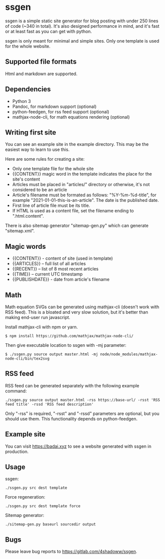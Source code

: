ssgen
=====
ssgen is a simple static site generator for blog posting with under 250 lines of code (~340 in total). It's also designed performance in mind, and it's fast or at least fast as you can get with python.

ssgen is only meant for minimal and simple sites. Only one template is used for the whole website.

Supported file formats
----------------------
Html and markdown are supported.

Dependencies
------------
- Python 3
- Pandoc, for markdown support (optional)
- python-feedgen, for rss feed support (optional)
- mathjax-node-cli, for math equations rendering (optional)

Writing first site
------------------
You can see an example site in the example directory. This may be the easiest way to learn to use this.

Here are some rules for creating a site:
- Only one template file for the whole site
- {{CONTENT}} magic word in the template indicates the place for the site's content 
- Articles must be placed in "articles/" directory or otherwise, it's not considered to be an article
- Article's filename must be formated as follows: "%Y-%m-%d-title", for example "2021-01-01-this-is-an-article". The date is the published date.
- First line of article file must be its title.
- If HTML is used as a content file, set the filename ending to ".html.content". 

There is also sitemap generator "sitemap-gen.py" which can generate "sitemap.xml". 

Magic words
-----------
- {{CONTENT}} - content of site (used in template)
- {{ARTICLES}} – full list of all articles
- {{RECENT}} – list of 8 most recent articles
- {{TIME}} – current UTC timestamp
- {{PUBLISHDATE}} - date from article's filename

Math
----
Math equation SVGs can be generated using mathjax-cli (doesn't work with RSS feed). This is a bloated and very slow solution, but it's better than making end-user run javascript.

Install mathjax-cli with npm or yarn.

    $ npm install https://github.com/mathjax/mathjax-node-cli/ 

Then give executable location to ssgen with -mj parameter:

    $ ./ssgen.py source output master.html -mj node/node_modules/mathjax-node-cli/bin/tex2svg

RSS feed
--------
RSS feed can be generated separately with the following example command:

    ./ssgen.py source output master.html -rss https://base-url/ -rsst 'RSS feed title' -rssd 'RSS feed description'

Only "-rss" is required, "-rsst" and "-rssd" parameters are optional, but you should use them.
This functionality depends on python-feedgen.

Example site
------------
You can visit https://badai.xyz to see a website generated with ssgen in production.

Usage
-----
ssgen:

    ./ssgen.py src dest template
    
Force regeneration:

    ./ssgen.py src dest template force

Sitemap generator:

    ./sitemap-gen.py baseurl sourcedir output

Bugs
----
Please leave bug reports to https://gitlab.com/4shadoww/ssgen.
